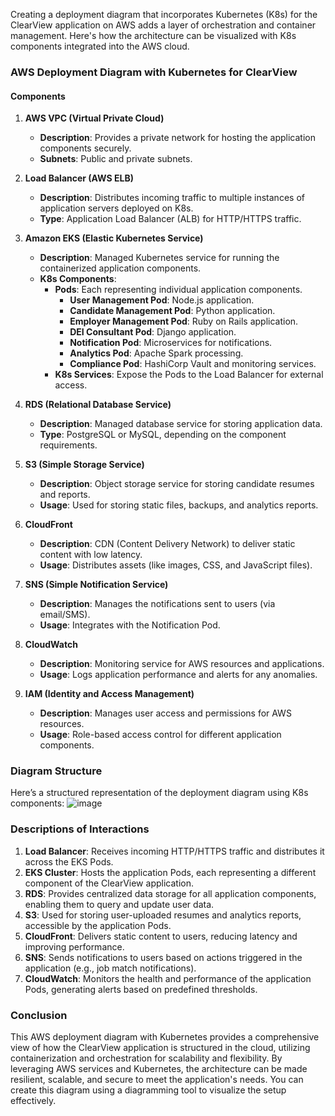 Creating a deployment diagram that incorporates Kubernetes (K8s) for the ClearView application on AWS adds a layer of orchestration and container management. Here's how the architecture can be visualized with K8s components integrated into the AWS cloud.

### AWS Deployment Diagram with Kubernetes for ClearView

#### Components

1. **AWS VPC (Virtual Private Cloud)**
   - **Description**: Provides a private network for hosting the application components securely.
   - **Subnets**: Public and private subnets.

2. **Load Balancer (AWS ELB)**
   - **Description**: Distributes incoming traffic to multiple instances of application servers deployed on K8s.
   - **Type**: Application Load Balancer (ALB) for HTTP/HTTPS traffic.

3. **Amazon EKS (Elastic Kubernetes Service)**
   - **Description**: Managed Kubernetes service for running the containerized application components.
   - **K8s Components**:
     - **Pods**: Each representing individual application components.
       - **User Management Pod**: Node.js application.
       - **Candidate Management Pod**: Python application.
       - **Employer Management Pod**: Ruby on Rails application.
       - **DEI Consultant Pod**: Django application.
       - **Notification Pod**: Microservices for notifications.
       - **Analytics Pod**: Apache Spark processing.
       - **Compliance Pod**: HashiCorp Vault and monitoring services.
     - **K8s Services**: Expose the Pods to the Load Balancer for external access.

4. **RDS (Relational Database Service)**
   - **Description**: Managed database service for storing application data.
   - **Type**: PostgreSQL or MySQL, depending on the component requirements.

5. **S3 (Simple Storage Service)**
   - **Description**: Object storage service for storing candidate resumes and reports.
   - **Usage**: Used for storing static files, backups, and analytics reports.

6. **CloudFront**
   - **Description**: CDN (Content Delivery Network) to deliver static content with low latency.
   - **Usage**: Distributes assets (like images, CSS, and JavaScript files).

7. **SNS (Simple Notification Service)**
   - **Description**: Manages the notifications sent to users (via email/SMS).
   - **Usage**: Integrates with the Notification Pod.

8. **CloudWatch**
   - **Description**: Monitoring service for AWS resources and applications.
   - **Usage**: Logs application performance and alerts for any anomalies.

9. **IAM (Identity and Access Management)**
   - **Description**: Manages user access and permissions for AWS resources.
   - **Usage**: Role-based access control for different application components.

### Diagram Structure

Here’s a structured representation of the deployment diagram using K8s components:
![image](https://github.com/user-attachments/assets/3b99be42-fe25-4030-922a-56f78c93039b)


### Descriptions of Interactions

1. **Load Balancer**: Receives incoming HTTP/HTTPS traffic and distributes it across the EKS Pods.
2. **EKS Cluster**: Hosts the application Pods, each representing a different component of the ClearView application.
3. **RDS**: Provides centralized data storage for all application components, enabling them to query and update user data.
4. **S3**: Used for storing user-uploaded resumes and analytics reports, accessible by the application Pods.
5. **CloudFront**: Delivers static content to users, reducing latency and improving performance.
6. **SNS**: Sends notifications to users based on actions triggered in the application (e.g., job match notifications).
7. **CloudWatch**: Monitors the health and performance of the application Pods, generating alerts based on predefined thresholds.

### Conclusion

This AWS deployment diagram with Kubernetes provides a comprehensive view of how the ClearView application is structured in the cloud, utilizing containerization and orchestration for scalability and flexibility. By leveraging AWS services and Kubernetes, the architecture can be made resilient, scalable, and secure to meet the application's needs. You can create this diagram using a diagramming tool to visualize the setup effectively.
